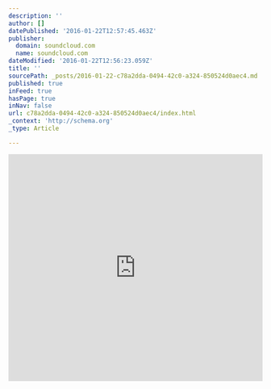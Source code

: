 ```yaml
---
description: ''
author: []
datePublished: '2016-01-22T12:57:45.463Z'
publisher:
  domain: soundcloud.com
  name: soundcloud.com
dateModified: '2016-01-22T12:56:23.059Z'
title: ''
sourcePath: _posts/2016-01-22-c78a2dda-0494-42c0-a324-850524d0aec4.md
published: true
inFeed: true
hasPage: true
inNav: false
url: c78a2dda-0494-42c0-a324-850524d0aec4/index.html
_context: 'http://schema.org'
_type: Article

---
```

<iframe width="100%" height="450" scrolling="no" frameborder="no" src="https://w.soundcloud.com/player/?url=https%3A//api.soundcloud.com/tracks/243209451&amp;auto_play=false&amp;hide_related=false&amp;show_comments=true&amp;show_user=true&amp;show_reposts=false&amp;visual=true" style=""></iframe>